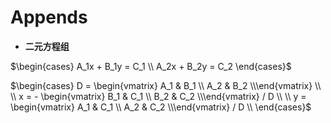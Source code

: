 # Appends

* **二元方程组**

$\begin{cases}
    A_1x + B_1y = C_1 \\
    A_2x + B_2y = C_2
\end{cases}$

$\begin{cases}
    D = \begin{vmatrix} A_1 & B_1 \\ A_2 & B_2 \\\end{vmatrix} \\
    \\
    x = - \begin{vmatrix} B_1 & C_1 \\ B_2 & C_2 \\\end{vmatrix} / D \\
    \\
    y = \begin{vmatrix} A_1 & C_1 \\ A_2 & C_2 \\\end{vmatrix} / D \\
\end{cases}$

